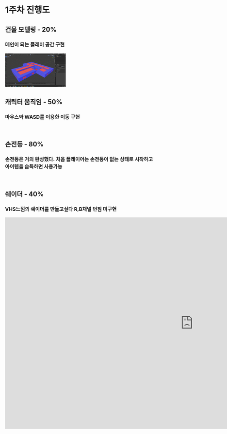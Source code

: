 # 1주차 진행도
## 건물 모델링 - 20%
### 메인이 되는 플레이 공간 구현
<img src = "./img/1주차모델링.jpg" width = "200">


## 캐릭터 움직임 - 50%
### 마우스와 WASD를 이용한 이동 구현
<br>

## 손전등 - 80%
### 손전등은 거의 완성했다. 처음 플레이어는 손전등이 없는 상태로 시작하고 아이템을 습득하면 사용가능
<br>

## 쉐이더 - 40%
### VHS느낌의 쉐이더를 만들고싶다 R,B채널 번짐 미구현

<iframe width="1237" height="696" src="https://www.youtube.com/embed/IIRFHcco83o" frameborder="0" allow="accelerometer; autoplay; clipboard-write; encrypted-media; gyroscope; picture-in-picture" allowfullscreen></iframe>

